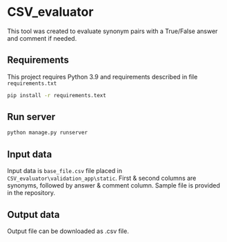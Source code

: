 # CSV_evaluator

This tool was created to evaluate synonym pairs with a True/False answer and comment if needed.

## Requirements

This project requires Python 3.9 and requirements described in file `requirements.txt`

```bash
pip install -r requirements.text
```

## Run server

```bash
python manage.py runserver
```

## Input data

Input data is `base_file.csv` file placed in `CSV_evaluator\validation_app\static`.
First & second columns are synonyms, followed by answer & comment column.
Sample file is provided in the repository.

## Output data

Output file can be downloaded as .csv file.
